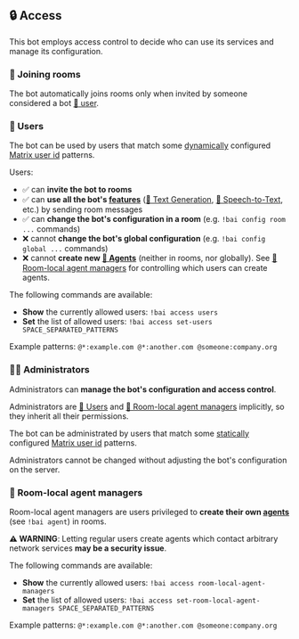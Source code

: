 ## 🔒 Access

This bot employs access control to decide who can use its services and manage its configuration.


### 👋 Joining rooms

The bot automatically joins rooms only when invited by someone considered a bot [👥 user](#-users).


### 👥 Users

The bot can be used by users that match some [dynamically](./configuration/README.md#dynamic-configuration) configured [Matrix user id](https://spec.matrix.org/v1.11/#users) patterns.

Users:

- ✅ can **invite the bot to rooms**
- ✅ can **use all the bot's [features](./features.md)** ([💬 Text Generation](./features.md#-text-generation), [🦻 Speech-to-Text](./features.md#-speech-to-text), etc.) by sending room messages
- ✅ can **change the bot's configuration in a room** (e.g. `!bai config room ...` commands)
- ❌ cannot **change the bot's global configuration** (e.g. `!bai config global ...` commands)
- ❌ cannot **create new [🤖 Agents](./agents.md)** (neither in rooms, nor globally). See [💼 Room-local agent managers](#-room-local-agent-managers) for controlling which users can create agents.

The following commands are available:
- **Show** the currently allowed users: `!bai access users`
- **Set** the list of allowed users: `!bai access set-users SPACE_SEPARATED_PATTERNS`

Example patterns: `@*:example.com @*:another.com @someone:company.org`


### 👮‍♂️ Administrators

Administrators can **manage the bot's configuration and access control**.

Administrators are [👥 Users](#-users) and [💼 Room-local agent managers](#-room-local-agent-managers) implicitly, so they inherit all their permissions.

The bot can be administrated by users that match some [statically](./configuration/README.md#static-configuration) configured [Matrix user id](https://spec.matrix.org/v1.11/#users) patterns.

Administrators cannot be changed without adjusting the bot's configuration on the server.


### 💼 Room-local agent managers

Room-local agent managers are users privileged to **create their own [agents](./agents.md)** (see `!bai agent`) in rooms.

**⚠️ WARNING**: Letting regular users create agents which contact arbitrary network services **may be a security issue**.

The following commands are available:
- **Show** the currently allowed users: `!bai access room-local-agent-managers`
- **Set** the list of allowed users: `!bai access set-room-local-agent-managers SPACE_SEPARATED_PATTERNS`

Example patterns: `@*:example.com @*:another.com @someone:company.org`
